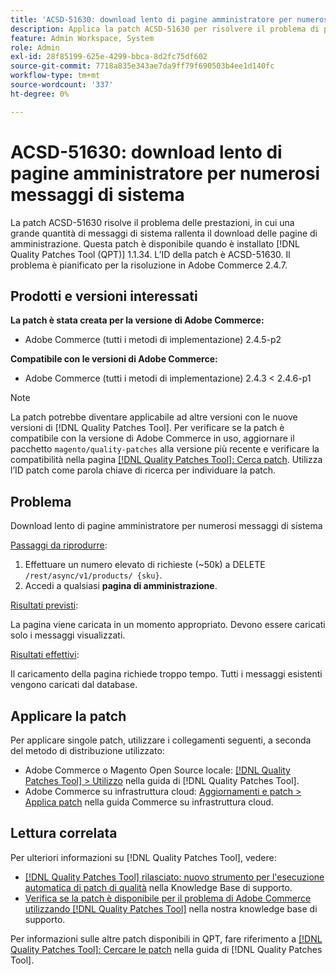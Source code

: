 ```yaml
---
title: 'ACSD-51630: download lento di pagine amministratore per numerosi messaggi di sistema'
description: Applica la patch ACSD-51630 per risolvere il problema di prestazioni di Adobe Commerce, in cui una grande quantità di messaggi di sistema rallenta il download delle pagine di amministrazione.
feature: Admin Workspace, System
role: Admin
exl-id: 28f85199-625e-4299-bbca-8d2fc75df602
source-git-commit: 7718a835e343ae7da9ff79f690503b4ee1d140fc
workflow-type: tm+mt
source-wordcount: '337'
ht-degree: 0%

---
```


# ACSD-51630: download lento di pagine amministratore per numerosi messaggi di sistema

La patch ACSD-51630 risolve il problema delle prestazioni, in cui una grande quantità di messaggi di sistema rallenta il download delle pagine di amministrazione. Questa patch è disponibile quando è installato [!DNL Quality Patches Tool (QPT)] 1.1.34. L’ID della patch è ACSD-51630. Il problema è pianificato per la risoluzione in Adobe Commerce 2.4.7.

## Prodotti e versioni interessati

**La patch è stata creata per la versione di Adobe Commerce:**

* Adobe Commerce (tutti i metodi di implementazione) 2.4.5-p2

**Compatibile con le versioni di Adobe Commerce:**

* Adobe Commerce (tutti i metodi di implementazione) 2.4.3 &lt; 2.4.6-p1

>[!NOTE]
>
>La patch potrebbe diventare applicabile ad altre versioni con le nuove versioni di [!DNL Quality Patches Tool]. Per verificare se la patch è compatibile con la versione di Adobe Commerce in uso, aggiornare il pacchetto `magento/quality-patches` alla versione più recente e verificare la compatibilità nella pagina [[!DNL Quality Patches Tool]: Cerca patch](https://experienceleague.adobe.com/tools/commerce-quality-patches/index.html). Utilizza l’ID patch come parola chiave di ricerca per individuare la patch.

## Problema

Download lento di pagine amministratore per numerosi messaggi di sistema

<u>Passaggi da riprodurre</u>:

1. Effettuare un numero elevato di richieste (~50k) a DELETE `/rest/async/v1/products/ {sku}`.
1. Accedi a qualsiasi **pagina di amministrazione**.

<u>Risultati previsti</u>:

La pagina viene caricata in un momento appropriato. Devono essere caricati solo i messaggi visualizzati.

<u>Risultati effettivi</u>:

Il caricamento della pagina richiede troppo tempo. Tutti i messaggi esistenti vengono caricati dal database.

## Applicare la patch

Per applicare singole patch, utilizzare i collegamenti seguenti, a seconda del metodo di distribuzione utilizzato:

* Adobe Commerce o Magento Open Source locale: [[!DNL Quality Patches Tool] > Utilizzo](https://experienceleague.adobe.com/docs/commerce-operations/tools/quality-patches-tool/usage.html) nella guida di [!DNL Quality Patches Tool].
* Adobe Commerce su infrastruttura cloud: [Aggiornamenti e patch > Applica patch](https://experienceleague.adobe.com/docs/commerce-cloud-service/user-guide/develop/upgrade/apply-patches.html) nella guida Commerce su infrastruttura cloud.

## Lettura correlata

Per ulteriori informazioni su [!DNL Quality Patches Tool], vedere:

* [[!DNL Quality Patches Tool] rilasciato: nuovo strumento per l&#39;esecuzione automatica di patch di qualità](/help/announcements/adobe-commerce-announcements/magento-quality-patches-released-new-tool-to-self-serve-quality-patches.md) nella Knowledge Base di supporto.
* [Verifica se la patch è disponibile per il problema di Adobe Commerce utilizzando  [!DNL Quality Patches Tool]](/help/support-tools/patches-available-in-qpt-tool/check-patch-for-magento-issue-with-magento-quality-patches.md) nella nostra knowledge base di supporto.

Per informazioni sulle altre patch disponibili in QPT, fare riferimento a [[!DNL Quality Patches Tool]: Cercare le patch](https://experienceleague.adobe.com/tools/commerce-quality-patches/index.html) nella guida di [!DNL Quality Patches Tool].
